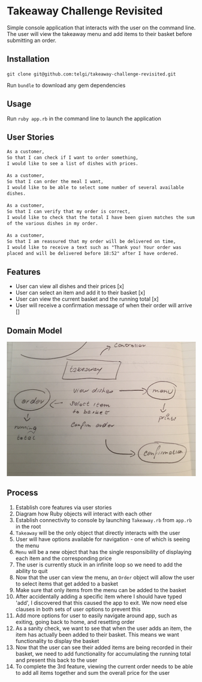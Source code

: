 # Takeaway Challenge Revisited

Simple console application that interacts with the user on the command line. The
user will view the takeaway menu and add items to their basket before submitting
an order.

## Installation

`git clone git@github.com:telgi/takeaway-challenge-revisited.git`

Run `bundle` to download any gem dependencies

## Usage

Run `ruby app.rb` in the command line to launch the application

## User Stories

```
As a customer,
So that I can check if I want to order something,
I would like to see a list of dishes with prices.

As a customer,
So that I can order the meal I want,
I would like to be able to select some number of several available dishes.

As a customer,
So that I can verify that my order is correct,
I would like to check that the total I have been given matches the sum of the various dishes in my order.

As a customer,
So that I am reassured that my order will be delivered on time,
I would like to receive a text such as "Thank you! Your order was placed and will be delivered before 18:52" after I have ordered.
```

## Features

* User can view all dishes and their prices [x]
* User can select an item and add it to their basket [x]
* User can view the current basket and the running total [x]
* User will receive a confirmation message of when their order will arrive []

## Domain Model

![alt text](assets/images/domain_model.jpg)

## Process

1) Establish core features via user stories
2) Diagram how Ruby objects will interact with each other
3) Establish connectivity to console by launching `Takeaway.rb` from `app.rb` in the root
4) `Takeaway` will be the only object that directly interacts with the user
5) User will have options available for navigation - one of which is seeing the menu
6) `Menu` will be a new object that has the single responsibility of displaying each item and the corresponding price
7) The user is currently stuck in an infinite loop so we need to add the ability to quit
8) Now that the user can view the menu, an `Order` object will allow the user to select items that get added to a basket
9) Make sure that only items from the menu can be added to the basket
10) After accidentally adding a specific item where I should have typed 'add', I discovered that this caused the app to exit. We now need else clauses in both sets of user options to prevent this
11) Add more options for user to easily navigate around app, such as exiting, going back to home, and resetting order
12) As a sanity check, we want to see that when the user adds an item, the item has actually been added to their basket. This means we want functionality to display the basket
13) Now that the user can see their added items are being recorded in their basket, we need to add functionality for accumulating the running total and present this back to the user
14) To complete the 3rd feature, viewing the current order needs to be able to add all items together and sum the overall price for the user
